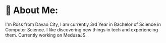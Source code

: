 # 💫 About Me:
I'm Ross from Davao City, I am currently 3rd Year in Bachelor of Science in Computer Science. I like discovering new things in tech and experiencing them. Currently working on MedusaJS.
